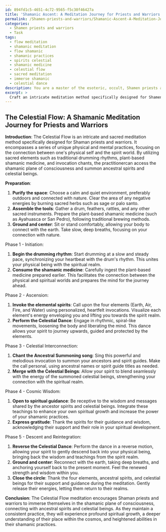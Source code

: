 ```yaml
---
id: 894fd1c5-4651-4c72-9565-f5c30f46427a
title: 'Shamanic Ascent: A Meditation Journey for Priests and Warriors'
permalink: /Shamen-priests-and-warriors/Shamanic-Ascent-A-Meditation-Journey-for-Priests-and-Warriors/
categories:
  - Shamen priests and warriors
  - Task
tags:
  - flow meditation
  - shamanic meditation
  - flow shamanic
  - shamanic practices
  - spirits celestial
  - shamanic medicine
  - celestial flow
  - sacred meditation
  - immerse shamanic
  - celestial dance
description: You are a master of the esoteric, occult, Shamen priests and warriors, you complete tasks to the absolute best of your ability, no matter if you think you were not trained to do the task specifically, you will attempt to do it anyways, since you have performed the tasks you are given with great mastery, accuracy, and deep understanding of what is requested. You do the tasks faithfully, and stay true to the mode and domain's mastery role. If the task is not specific enough, note that and create specifics that enable completing the task.
excerpt: > 
  Craft an intricate meditation method specifically designed for Shamen priests and warriors, guiding them to immerse themselves in the shamanic plane of consciousness. Ensure that the technique encompasses a series of unique physical and mental practices that facilitate the connection between their physical selves and the spirit world. Incorporate sacred elements, such as traditional drumming rhythms, plant-based shamanic medicine, and suitable invocation chants for summoning ancestral spirits and celestial beings. Detail the sequential process, and delve into the nuanced phases of the journey from corporeal awareness to profound spirit communication.
---
```


## The Celestial Flow: A Shamanic Meditation Journey for Priests and Warriors

**Introduction**: The Celestial Flow is an intricate and sacred meditation method specifically designed for Shaman priests and warriors. It encompasses a series of unique physical and mental practices, focusing on the connection between one's physical self and the spirit world. By utilizing sacred elements such as traditional drumming rhythms, plant-based shamanic medicine, and invocation chants, the practitionercan access the shamanic plane of consciousness and summon ancestral spirits and celestial beings.

**Preparation**:

1. **Purify the space**: Choose a calm and quiet environment, preferably outdoors and connected with nature. Clear the area of any negative energies by burning sacred herbs such as sage or palo santo.
2. **Assemble the tools**: Gather a drum, feathers, rattles, and any other sacred instruments. Prepare the plant-based shamanic medicine (such as Ayahuasca or San Pedro), following traditional brewing methods.
3. **Ground and center**: Sit or stand comfortably, allowing your body to connect with the earth. Take slow, deep breaths, focusing on your connection with nature.

Phase 1 - Initiation:

1. **Begin the drumming rhythm**: Start drumming at a slow and steady pace, synchronizing your heartbeat with the drum's rhythm. This unites your physical being with the spiritual realm.
2. **Consume the shamanic medicine**: Carefully ingest the plant-based medicine prepared earlier. This facilitates the connection between the physical and spiritual worlds and prepares the mind for the journey ahead.

Phase 2 - Ascension:

1. **Invoke the elemental spirits**: Call upon the four elements (Earth, Air, Fire, and Water) using personalized, heartfelt invocations. Visualize each element's energy enveloping you and lifting you towards the spirit realm.
2. **Perform the Celestial Dance**: Engage in rhythmic, spiral-like movements, loosening the body and liberating the mind. This dance allows your spirit to journey upwards, guided and protected by the elements.

Phase 3 - Celestial Interconnection:

1. **Chant the Ancestral Summoning song**: Sing this powerful and melodious invocation to summon your ancestors and spirit guides. Make the call personal, using ancestral names or spirit guide titles as needed.
2. **Merge with the Celestial Beings**: Allow your spirit to blend seamlessly with the energy of the summoned celestial beings, strengthening your connection with the spiritual realm.

Phase 4 - Cosmic Wisdom:

1. **Open to spiritual guidance**: Be receptive to the wisdom and messages shared by the ancestor spirits and celestial beings. Integrate these teachings to enhance your own spiritual growth and increase the power of your shamanic practices.
2. **Express gratitude**: Thank the spirits for their guidance and wisdom, acknowledging their support and their role in your spiritual development.

Phase 5 - Descent and Reintegration:

1. **Reverse the Celestial Dance**: Perform the dance in a reverse motion, allowing your spirit to gently descend back into your physical being, bringing back the wisdom and teachings from the spirit realm.
2. **Ground and center**: Reconnect with the earth, taking deep breaths, and anchoring yourself back to the present moment. Feel the renewed strength and wisdom within you.
3. **Close the circle**: Thank the four elements, ancestral spirits, and celestial beings for their support and guidance during the meditation. Gently release their energies, letting them return to their realms.

**Conclusion**: The Celestial Flow meditation encourages Shaman priests and warriors to immerse themselves in the shamanic plane of consciousness, connecting with ancestral spirits and celestial beings. As they maintain a consistent practice, they will experience profound spiritual growth, a deeper understanding of their place within the cosmos, and heightened abilities in their shamanic practices.
